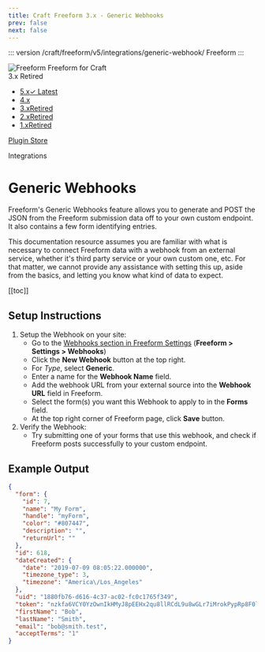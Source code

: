 ```yaml
---
title: Craft Freeform 3.x - Generic Webhooks
prev: false
next: false
---
```


<meta property="og:image" content="https://docs.solspace.com/extras/social/craft/freeform/freeform.png" />

::: version /craft/freeform/v5/integrations/generic-webhook/
Freeform
:::

<div id="pr-heading">
    <img src="https://docs.solspace.com/extras/icons/products/freeform-icon.png" alt="Freeform" class="pr-image">
    <span class="pr-name">Freeform</span>
    <span class="pr-category">for Craft</span>
    <div class="pr-v-wrapper">
        <div class="pr-v">
            <span class="pr-v-v">3.x</span>
            <span class="pr-v-type pr-retired">Retired</span>
            <span class="pr-v-arrow arrow down"></span>
        </div>
        <ul class="pr-v-list">
            <li><a href="/craft/freeform/v5/">5.x<span class="pr-v-type pr-latest">✓ Latest</span></a></li>
            <li><a href="/craft/freeform/v4/">4.x</a></li>
            <li><a href="/craft/freeform/v3/">3.x<span class="pr-v-type pr-retired">Retired</span></a></li>
            <li><a href="/craft/freeform/v2/">2.x<span class="pr-v-type pr-retired">Retired</span></a></li>
            <li><a href="/craft/freeform/v1/">1.x<span class="pr-v-type pr-retired">Retired</span></a></li>
        </ul>
    </div>
    <div class="pr-buy">
        <a href="https://plugins.craftcms.com/freeform" class="button button-blue"><span class="external-url">Plugin Store</span></a>
    </div>
</div>

<span class="page-section">Integrations</span>

# Generic Webhooks <Badge type="feature" text="3.2.0+" /> <Badge type="pro" text="Pro" />
Freeform's Generic Webhooks feature allows you to generate and POST the JSON from the Freeform submission data off to your own custom endpoint. It also contains a few form identifying entries.

This documentation resource assumes you are familiar with what is necessary to connect Freeform data with a webhook from an external service, whether it's third party service or your own custom one, etc. For that matter, we cannot provide any assistance with setting this up, aside from the basics, and letting you know what kind of data to expect.


[[toc]]



<div class="content-block">

## Setup Instructions

1. Setup the Webhook on your site:
	* Go to the [Webhooks section in Freeform Settings](../../setup/settings.md#integrations) (**Freeform > Settings > Webhooks**)
	* Click the **New Webhook** button at the top right.
	* For *Type*, select **Generic**.
	* Enter a name for the **Webhook Name** field.
	* Add the webhook URL from your external source into the **Webhook URL** field in Freeform.
	* Select the form(s) you want this Webhook to apply to in the **Forms** field.
	* At the top right corner of Freeform page, click **Save** button.
2. Verify the Webhook:
	* Try submitting one of your forms that use this webhook, and check if Freeform posts successfully to your custom endpoint.

</div>
<div class="content-block">

## Example Output

``` json
{
  "form": {
    "id": 7,
    "name": "My Form",
    "handle": "myForm",
    "color": "#807447",
    "description": "",
    "returnUrl": ""
  },
  "id": 618,
  "dateCreated": {
    "date": "2019-07-09 08:05:22.000000",
    "timezone_type": 3,
    "timezone": "America\/Los_Angeles"
  },
  "uid": "1880fb76-d616-4c37-ac02-fc0c1765f349",
  "token": "nzkfa6VCY0YzOwnIkHMyJ8pEEHx2qu8llRCdL9u8wGLr7iMrokPypRp8F0lQwfm6zLibTXKKihdCJ1V4Iq5uprtyajz7MGtXVUq2",
  "firstName": "Bob",
  "lastName": "Smith",
  "email": "bob@smith.test",
  "acceptTerms": "1"
}
```

</div>